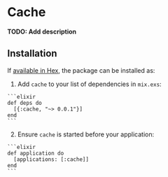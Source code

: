 # Cache

**TODO: Add description**

## Installation

If [available in Hex](https://hex.pm/docs/publish), the package can be installed as:

  1. Add `cache` to your list of dependencies in `mix.exs`:

    ```elixir
    def deps do
      [{:cache, "~> 0.0.1"}]
    end
    ```

  2. Ensure `cache` is started before your application:

    ```elixir
    def application do
      [applications: [:cache]]
    end
    ```


